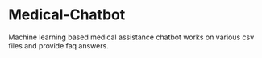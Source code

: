 # Medical-Chatbot
Machine learning based medical assistance chatbot works on various csv files and provide faq answers.
